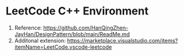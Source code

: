 # LeetCode C++ Environment


1. Reference: https://github.com/HanQingZhen-JayHan/DesignPattern/blob/main/ReadMe.md
2. Additonal extension: https://marketplace.visualstudio.com/items?itemName=LeetCode.vscode-leetcode
